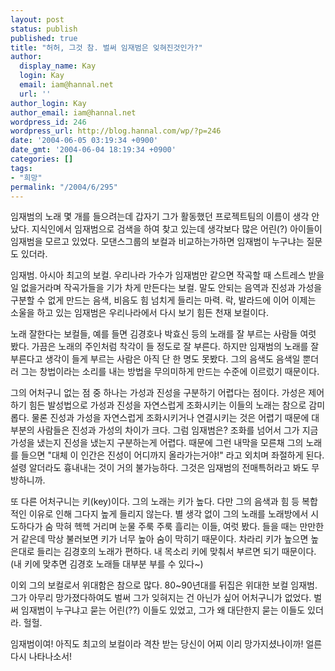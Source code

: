 ```yaml
---
layout: post
status: publish
published: true
title: "허허, 그것 참. 벌써 임재범은 잊혀진것인가?"
author:
  display_name: Kay
  login: Kay
  email: iam@hannal.net
  url: ''
author_login: Kay
author_email: iam@hannal.net
wordpress_id: 246
wordpress_url: http://blog.hannal.com/wp/?p=246
date: '2004-06-05 03:19:34 +0900'
date_gmt: '2004-06-04 18:19:34 +0900'
categories: []
tags:
- "희망"
permalink: "/2004/6/295"
---
```

<p>임재범의 노래 몇 개를 들으려는데 갑자기 그가 활동했던 프로젝트팀의 이름이 생각 안났다. 지식인에서 임재범으로 검색을 하여 찾고 있는데 생각보다 많은 어린(?) 아이들이 임재범을 모르고 있었다. 모댄스그룹의 보컬과 비교하는가하면 임재범이 누구냐는 질문도 있더라.</p>
<p>임재범. 아시아 최고의 보컬. 우리나라 가수가 임재범만 같으면 작곡할 때 스트레스 받을 일 없을거라며 작곡가들을 기가 차게 만든다는 보컬. 말도 안되는 음역과 진성과 가성을 구분할 수 없게 만드는 음색, 비음도 힘 넘치게 들리는 마력. 락, 발라드에 이어 이제는 소울을 하고 있는 임재범은 우리나라에서 다시 보기 힘든 천재 보컬이다.</p>
<p>노래 잘한다는 보컬들, 예를 들면 김경호나 박효신 등의 노래를 잘 부르는 사람들 여럿 봤다. 가끔은 노래의 주인처럼 착각이 들 정도로 잘 부른다. 하지만 임재범의 노래를 잘 부른다고 생각이 들게 부르는 사람은 아직 단 한 명도 못봤다. 그의 음색도 음색일 뿐더러 그는 창법이라는 소리를 내는 방법을 무의미하게 만드는 수준에 이르렀기 때문이다.</p>
<p>그의 어처구니 없는 점 중 하나는 가성과 진성을 구분하기 어렵다는 점이다. 가성은 제어하기 힘든 발성법으로 가성과 진성을 자연스럽게 조화시키는 이들의 노래는 참으로 감미롭다. 물론 진성과 가성을 자연스럽게 조화시키거나 연결시키는 것은 어렵기 때문에 대부분의 사람들은 진성과 가성의 차이가 크다. 그럼 임재범은? 조화를 넘어서 그가 지금 가성을 냈는지 진성을 냈는지 구분하는게 어렵다. 때문에 그런 내막을 모른채 그의 노래를 들으면 "대체 이 인간은 진성이 어디까지 올라가는거야!" 라고 외치며 좌절하게 된다. 설령 알더라도 흉내내는 것이 거의 불가능하다. 그것은 임재범의 전매특허라고 봐도 무방하니까.</p>
<p>또 다른 어처구니는 키(key)이다. 그의 노래는 키가 높다. 다만 그의 음색과 힘 등 복합적인 이유로 인해 그다지 높게 들리지 않는다. 별 생각 없이 그의 노래를 노래방에서 시도하다가 숨 막혀 헥헥 거리며 눈물 주룩 주룩 흘리는 이들, 여럿 봤다. 들을 때는 만만한 거 같은데 막상 불러보면 키가 너무 높아 숨이 막히기 때문이다. 차라리 키가 높으면 높은대로 들리는 김경호의 노래가 편하다. 내 목소리 키에 맞춰서 부르면 되기 때문이다. (내 키에 맞추면 김경호 노래들 대부분 부를 수 있다~)</p>
<p>이외 그의 보컬로서 위대함은 참으로 많다. 80~90년대를 뒤집은 위대한 보컬 임재범. 그가 아무리 망가졌다하여도 벌써 그가 잊혀지는 건 아닌가 싶어 어처구니가 없었다. 벌써 임재범이 누구냐고 묻는 어린(??) 이들도 있었고, 그가 왜 대단한지 묻는 이들도 있더라. 헐헐.</p>
<p>임재범이여! 아직도 최고의 보컬이라 격찬 받는 당신이 어찌 이리 망가지셨나이까! 얼른 다시 나타나소서!</p>
